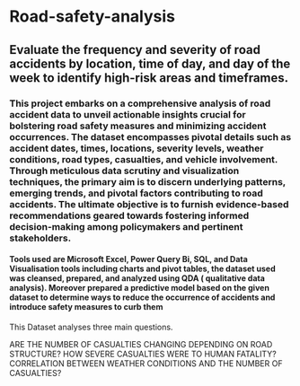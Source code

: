 # Road-safety-analysis
## Evaluate the frequency and severity of road accidents by location, time of day, and day of the week to identify high-risk areas and timeframes.
### This project embarks on a comprehensive analysis of road accident data to unveil actionable insights crucial for bolstering road safety measures and minimizing accident occurrences. The dataset encompasses pivotal details such as accident dates, times, locations, severity levels, weather conditions, road types, casualties, and vehicle involvement. Through meticulous data scrutiny and visualization techniques, the primary aim is to discern underlying patterns, emerging trends, and pivotal factors contributing to road accidents. The ultimate objective is to furnish evidence-based recommendations geared towards fostering informed decision-making among policymakers and pertinent stakeholders.
#### Tools used are Microsoft Excel, Power Query Bi, SQL, and Data Visualisation tools including charts and pivot tables, the dataset used was cleansed, prepared, and analyzed using QDA ( qualitative data analysis). Moreover prepared a predictive model based on the given dataset to determine ways to reduce the occurrence of accidents and introduce safety measures to curb them

This Dataset analyses three main questions.

ARE THE NUMBER OF CASUALTIES CHANGING DEPENDING ON ROAD STRUCTURE?
HOW SEVERE CASUALTIES WERE TO HUMAN FATALITY?
CORRELATION BETWEEN WEATHER CONDITIONS AND THE NUMBER OF CASUALTIES?
